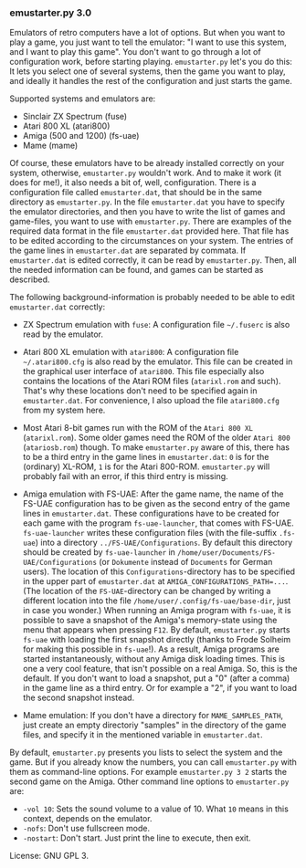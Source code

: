 ### emustarter.py 3.0

Emulators of retro computers have a lot of options. But when you want to play a game, you just want to tell the emulator: "I want to use this system, and I want to play this game". You don't want to go through a lot of configuration work, before starting playing.
`emustarter.py` let's you do this: It lets you select one of several systems, then the game you want to play, and ideally it handles the rest of the configuration and just starts the game. 

Supported systems and emulators are:

- Sinclair ZX Spectrum  (fuse)
- Atari 800 XL          (atari800)
- Amiga (500 and 1200)  (fs-uae)
- Mame                  (mame)

Of course, these emulators have to be already installed correctly on your system, otherwise, `emustarter.py` wouldn't work.
And to make it work (it does for me!), it also needs a bit of, well, configuration.
There is a configuration file called `emustarter.dat`, that should be in the same directory as `emustarter.py`. In the file `emustarter.dat` you have to specify the emulator directories, and then you have to write the list of games and game-files, you want to use with `emustarter.py`. There are examples of the required data format in the file `emustarter.dat` provided here. That file has to be edited according to the circumstances on your system. The entries of the game lines in `emustarter.dat` are separated by commata.
If `emustarter.dat` is edited correctly, it can be read by `emustarter.py`. Then, all the needed information can be found, and games can be started as described.

The following background-information is probably needed to be able to edit `emustarter.dat` correctly:

- ZX Spectrum emulation with `fuse`: A configuration file `~/.fuserc` is also read by the emulator.

- Atari 800 XL emulation with `atari800`: A configuration file `~/.atari800.cfg` is also read by the emulator. This file can be created in the graphical user interface of `atari800`. This file especially also contains the locations of the Atari ROM files (`atarixl.rom` and such). That's why these locations don't need to be specified again in `emustarter.dat`. For convenience, I also upload the file `atari800.cfg` from my system here.
- Most Atari 8-bit games run with the ROM of the `Atari 800 XL` (`atarixl.rom`). Some older games need the ROM of the older `Atari 800` (`atariosb.rom`) though. To make `emustarter.py` aware of this, there has to be a third entry in the game lines in `emustarter.dat`: `0` is for the (ordinary) XL-ROM, `1` is for the Atari 800-ROM. `emustarter.py` will probably fail with an error, if this third entry is missing.

- Amiga emulation with FS-UAE: After the game name, the name of the FS-UAE configuration has to be given as the second entry of the game lines in `emustarter.dat`. These configurations have to be created for each game with the program `fs-uae-launcher`, that comes with FS-UAE. 
`fs-uae-launcher` writes these configuration files (with the file-suffix `.fs-uae`) into a directory `../FS-UAE/Configurations`. By default this directory should be created by `fs-uae-launcher` in `/home/user/Documents/FS-UAE/Configurations` (or `Dokumente` instead of `Documents` for German users). The location of this `Configurations`-directory has to be specified in the upper part of `emustarter.dat` at `AMIGA_CONFIGURATIONS_PATH=...`. (The location of the `FS-UAE`-directory can be changed by writing a different location into the file `/home/user/.config/fs-uae/base-dir`, just in case you wonder.)
When running an Amiga program with `fs-uae`, it is possible to save a snapshot of the Amiga's memory-state using the menu that appears when pressing `F12`. By default, `emustarter.py` starts `fs-uae` with loading the first snapshot directly (thanks to Frode Solheim for making this possible in `fs-uae`!). As a result, Amiga programs are started instantaneously, without any Amiga disk loading times. This is one a very cool feature, that isn't possible on a real Amiga.
So, this is the default. If you don't want to load a snapshot, put a "0" (after a comma) in the game line as a third entry. Or for example a "2", if you want to load the second snapshot instead.

- Mame emulation: If you don't have a directory for `MAME_SAMPLES_PATH`, just create an empty directoriy "samples" in the directory of the game files, and specify it in the mentioned variable in `emustarter.dat`.

By default, `emustarter.py` presents you lists to select the system and the game. But if you already know the numbers, you can call `emustarter.py` with them as command-line options.
For example `emustarter.py 3 2` starts the second game on the Amiga.
Other command line options to `emustarter.py` are:

- `-vol 10`: Sets the sound volume to a value of 10. What `10` means in this context, depends on the emulator.
- `-nofs`: Don't use fullscreen mode.
- `-nostart`: Don't start. Just print the line to execute, then exit.

License: GNU GPL 3.
